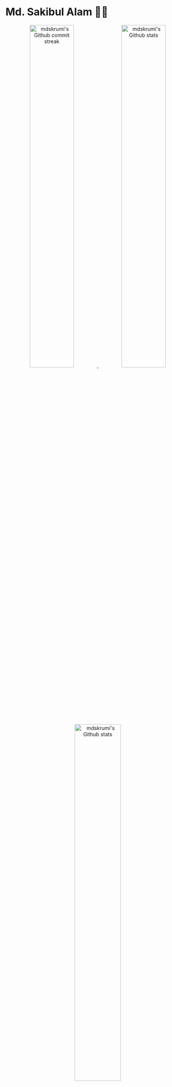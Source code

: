 # Md. Sakibul Alam 🧙‍♂️

<div align="center" style="text-align:center">
    <a href="#">
        <img width="49%" src="https://github-readme-streak-stats.herokuapp.com/?user=mdskrumi-bs23&theme=cobalt"
            alt="mdskrumi's Github commit streak">
    </a>
       <a href="#">
        <img width="49%" src="https://github-readme-stats.vercel.app/api?username=mdskrumi-bs23&show_icons=true&theme=buefy&count_private=true"
            alt="mdskrumi's Github stats">
    </a>
</div>

<div align="center" style="text-align:center">
     <a href="#">
        <img width="50%" src="https://github-readme-stats.vercel.app/api/top-langs/?username=mdskrumi-bs23&layout=compact&hide_title=true"
            alt="mdskrumi's Github stats">
    </a>
</div>


![](https://komarev.com/ghpvc/?username=mdskrumi-bs23&color=lightgrey&style=flat)
